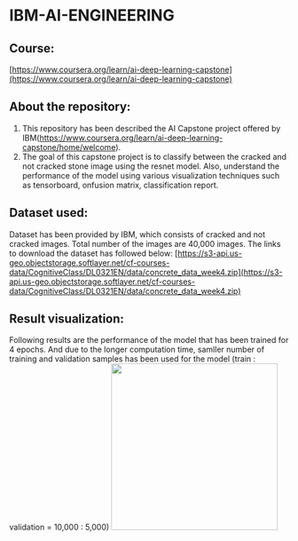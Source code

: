 # IBM-AI-ENGINEERING

## Course:
[https://www.coursera.org/learn/ai-deep-learning-capstone](https://www.coursera.org/learn/ai-deep-learning-capstone)


## About the repository:
1. This repository has been described the AI Capstone project offered by IBM(https://www.coursera.org/learn/ai-deep-learning-capstone/home/welcome).
2. The goal of this capstone project is to classify between the cracked and not cracked stone image using the resnet model. Also, understand the performance of the model using various visualization techniques such as tensorboard, onfusion matrix, classification report.


## Dataset used:
Dataset has been provided by IBM, which consists of cracked and not cracked images. Total number of the images are 40,000 images.
The links to download the dataset has followed below:
[https://s3-api.us-geo.objectstorage.softlayer.net/cf-courses-data/CognitiveClass/DL0321EN/data/concrete_data_week4.zip](https://s3-api.us-geo.objectstorage.softlayer.net/cf-courses-data/CognitiveClass/DL0321EN/data/concrete_data_week4.zip)


## Result visualization:

Following results are the performance of the model that has been trained for 4 epochs. And due to the longer computation time, samller number of training and validation samples has been used for the model (train : validation = 10,000 : 5,000)
<img src="https://github.com/YUNSUCHO/Adversarial-Pose-Enstimation/blob/main/README/Lanmark%20localization%20(after%20augmentation).png" width="300px"/>


